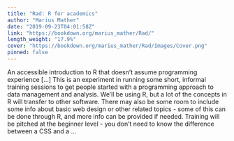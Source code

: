```yaml
---
title: "Rad: R for academics"
author: "Marius Mather"
date: "2019-09-23T04:01:58Z"
link: "https://bookdown.org/marius_mather/Rad/"
length_weight: "17.9%"
cover: "https://bookdown.org/marius_mather/Rad/Images/Cover.png"
pinned: false
---
```


An accessible introduction to R that doesn’t assume programming experience [...] This is an experiment in running some short, informal training sessions to get people started with a programming approach to data management and analysis. We’ll be using R, but a lot of the concepts in R will transfer to other software. There may also be some room to include some info about basic web design or other related topics - some of this can be done through R, and more info can be provided if needed. Training will be pitched at the beginner level - you don’t need to know the difference between a CSS and a  ...
